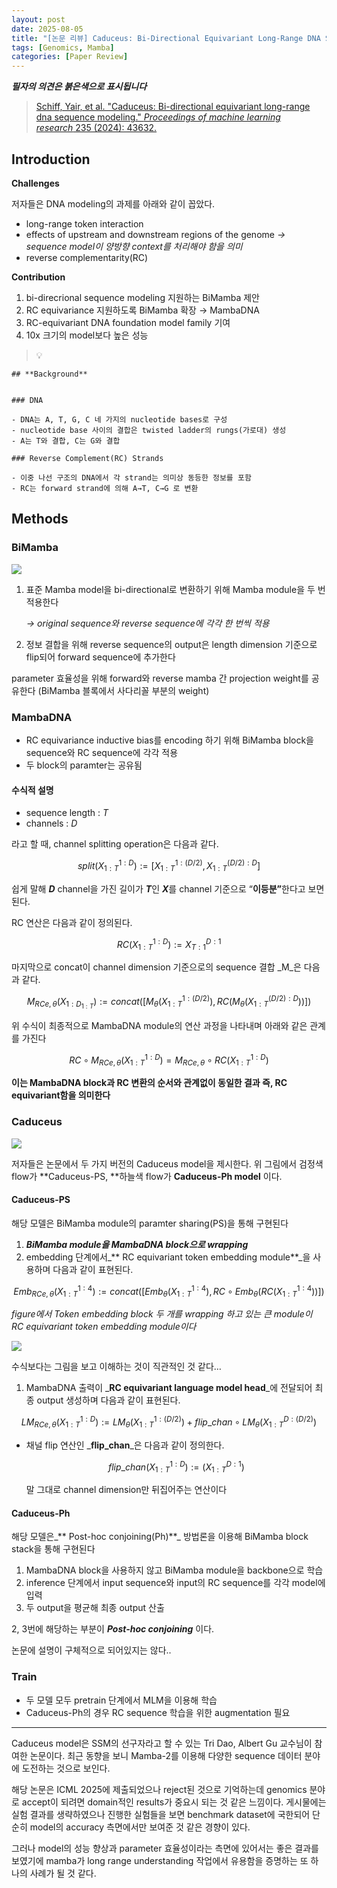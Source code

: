```yaml
---
layout: post
date: 2025-08-05
title: "[논문 리뷰] Caduceus: Bi-Directional Equivariant Long-Range DNA Sequence Modeling"
tags: [Genomics, Mamba]
categories: [Paper Review]
---
```


<span class="notion-red">_**필자의 의견은 붉은색으로 표시됩니다**_</span>


> [Schiff, Yair, et al. "Caduceus: Bi-directional equivariant long-range dna sequence modeling." ](https://pmc.ncbi.nlm.nih.gov/articles/PMC12189541/)[_Proceedings of machine learning research_](https://pmc.ncbi.nlm.nih.gov/articles/PMC12189541/)[ 235 (2024): 43632.](https://pmc.ncbi.nlm.nih.gov/articles/PMC12189541/)



## Introduction


**Challenges**


저자들은 DNA modeling의 과제를 아래와 같이 꼽았다.

- long-range token interaction
- effects of upstream and downstream regions of the genome 
_→ sequence model이 양방향 context를 처리해야 함을 의미_
- reverse complementarity(RC)

**Contribution**

1. bi-direcrional sequence modeling 지원하는 BiMamba 제안
1. RC equivariance 지원하도록 BiMamba 확장 → MambaDNA
1. RC-equivariant DNA foundation model family 기여
1. 10x 크기의 model보다 높은 성능

> 💡 


	## **Background**


	### DNA

	- DNA는 A, T, G, C 네 가지의 nucleotide bases로 구성
	- nucleotide base 사이의 결합은 twisted ladder의 rungs(가로대) 생성
	- A는 T와 결합, C는 G와 결합

	### Reverse Complement(RC) Strands

	- 이중 나선 구조의 DNA에서 각 strand는 의미상 동등한 정보를 포함
	- RC는 forward strand에 의해 A→T, C→G 로 변환


## Methods



### BiMamba


![](https://prod-files-secure.s3.us-west-2.amazonaws.com/542b861c-36a8-4051-84e5-8804b6728dba/2c247d59-7815-4980-99f0-8f0d21f445a7/image.png?X-Amz-Algorithm=AWS4-HMAC-SHA256&X-Amz-Content-Sha256=UNSIGNED-PAYLOAD&X-Amz-Credential=ASIAZI2LB466RZNLR633%2F20251004%2Fus-west-2%2Fs3%2Faws4_request&X-Amz-Date=20251004T080121Z&X-Amz-Expires=3600&X-Amz-Security-Token=IQoJb3JpZ2luX2VjEMD%2F%2F%2F%2F%2F%2F%2F%2F%2F%2FwEaCXVzLXdlc3QtMiJIMEYCIQDFgNJwAlVHKZJT4IbrIYecgZwveAWgI2AiEys8CpPReAIhAIPdq29lYVIVUmkFWatcb6nI10g4ByGR1eut5ZkYURn2Kv8DCFkQABoMNjM3NDIzMTgzODA1Igxkh247gBJV%2BqnPpZ4q3ANxuEIC5%2BpgGIiffkdgDV%2BjF3VC5FFe3f6D3NLdEi32Fue0W%2BqS%2F6zO%2B5S8L20bbwzkCwu3ZnNgYZrNQxyZct7SOVFL%2FnObk%2BxbnbciD46LG%2F4sPF9zFefNFMiG%2FQ4c3ISFved%2FWf9z4Azlvrcr4j5fyvz5muF7k7m8BkPxogyXyd6JJUBAAgRHoQnO4oNfxP9znuNg9xIPWS7d9wfDqh9iiaDnT90%2F5X%2BWyPWIN%2F%2Bn7gsI21BbyAmW6P%2B5wHgADZh2gQFx4Wrk5opIhiOByYbiug7dDFDuWlVmxSa32rz1gmQG%2FYkQ32pe4dWU7McecTxPMUPAShcfsmVOL%2BC7hKGOX4VgN2RkHCpqFVOGTVCgMtSXsvA2oUtgkhSLcQw66n7RRtxel%2FaDaHRRWR3n4uubllMi7q3CtLiFgkvfa9Dxiv5R%2BjwUEgvRr%2B4CdC%2FObf%2BBqNJfBxyPyPE6V%2FW80gOGZgW3CCHMd3qEzStsP0Tv5Bq%2FdkVNErfB1cjK95CqInAAubweKbAUbeNtOmeI3ddioyXCCw5dHu0mlEjzb9tnvBY0Qg0H3KHRWcEciTTzk9izQbxCkzXWT3Q1Rf33cH3nzGOTCtKz0MB4vziItavRvZ3h%2BjSL0QdYtEQuLDCBnIPHBjqkAfpQvSPe582UgaKaIIsxV4TqN9vhB2aiJSrFz1Bi1VcTij0R5TQPug9wE0utZkhXeXKOC5YEQKzogIHvzdDQ1P0uyBvz53ruo0e5b96%2BYKJVt0NDZ2XkYr6BycFH73QxQBmN7rijeF8NGdIfPvYHOUHxjdMlGr%2Fro%2BAUH5zm6CdbuQX4y1Du1Y25u%2F1e4fH9gwbZLsuGYx7z%2FQvEKQQtZzcVAfgJ&X-Amz-Signature=0792b4804c0832513522566ee4be717983ea6bed2d38c935ee060477410fbeee&X-Amz-SignedHeaders=host&x-amz-checksum-mode=ENABLED&x-id=GetObject)

1. 표준 Mamba model을 bi-directional로 변환하기 위해 Mamba module을 두 번 적용한다

	_→ original sequence와 reverse sequence에 각각 한 번씩 적용_

1. 정보 결합을 위해 reverse sequence의 output은 length dimension 기준으로 flip되어 forward sequence에 추가한다

parameter 효율성을 위해 forward와 reverse mamba 간 projection weight를 공유한다 (BiMamba 블록에서 사다리꼴 부분의 weight)



### MambaDNA

- RC equivariance inductive bias를 encoding 하기 위해 BiMamba block을 sequence와 RC sequence에 각각 적용
- 두 block의 paramter는 공유됨


#### 수식적 설명

- sequence length : _T_
- channels : _D_

라고 할 때,  channel splitting operation은 다음과 같다.


$$
split(X^{1:D}_{1:T}):=[X^{1:(D/2)}_{1:T},X^{(D/2):D}_{1:T}]
$$


<span class="notion-red">쉽게 말해 </span><span class="notion-red">_**D**_</span><span class="notion-red"> channel을 가진 길이가 </span><span class="notion-red">_**T**_</span><span class="notion-red">인 </span><span class="notion-red">_**X**_</span><span class="notion-red">를 channel 기준으로 “</span><span class="notion-red">**이등분”**</span><span class="notion-red">한다고 보면 된다.</span>


RC 연산은 다음과 같이 정의된다.


$$
RC(X^{1:D}_{1:T}):=X^{D:1}_{T:1}
$$


마지막으로 concat이 channel dimension 기준으로의 sequence 결합 _M_은 다음과 같다.


$$
M_{RCe,\theta}(X_{1:D_{1:T}}):=concat([M_{\theta}(X^{1:(D/2)}_{1:T}),RC(M_{\theta}(X^{(D/2):D}_{1:T}))])
$$


위 수식이 최종적으로 MambaDNA module의 연산 과정을 나타내며 아래와 같은 관계를 가진다


$$
RC\circ M_{RCe,\theta}(X^{1:D}_{1:T}) = M_{RCe,\theta} \circ RC(X^{1:D}_{1:T})
$$


**이는 MambaDNA block과 RC 변환의 순서와 관계없이 동일한 결과 즉, RC equivariant함을 의미한다**



### Caduceus


![](https://prod-files-secure.s3.us-west-2.amazonaws.com/542b861c-36a8-4051-84e5-8804b6728dba/f94a60d7-8145-473b-aef9-7c68d3ec604a/image.png?X-Amz-Algorithm=AWS4-HMAC-SHA256&X-Amz-Content-Sha256=UNSIGNED-PAYLOAD&X-Amz-Credential=ASIAZI2LB466RZNLR633%2F20251004%2Fus-west-2%2Fs3%2Faws4_request&X-Amz-Date=20251004T080121Z&X-Amz-Expires=3600&X-Amz-Security-Token=IQoJb3JpZ2luX2VjEMD%2F%2F%2F%2F%2F%2F%2F%2F%2F%2FwEaCXVzLXdlc3QtMiJIMEYCIQDFgNJwAlVHKZJT4IbrIYecgZwveAWgI2AiEys8CpPReAIhAIPdq29lYVIVUmkFWatcb6nI10g4ByGR1eut5ZkYURn2Kv8DCFkQABoMNjM3NDIzMTgzODA1Igxkh247gBJV%2BqnPpZ4q3ANxuEIC5%2BpgGIiffkdgDV%2BjF3VC5FFe3f6D3NLdEi32Fue0W%2BqS%2F6zO%2B5S8L20bbwzkCwu3ZnNgYZrNQxyZct7SOVFL%2FnObk%2BxbnbciD46LG%2F4sPF9zFefNFMiG%2FQ4c3ISFved%2FWf9z4Azlvrcr4j5fyvz5muF7k7m8BkPxogyXyd6JJUBAAgRHoQnO4oNfxP9znuNg9xIPWS7d9wfDqh9iiaDnT90%2F5X%2BWyPWIN%2F%2Bn7gsI21BbyAmW6P%2B5wHgADZh2gQFx4Wrk5opIhiOByYbiug7dDFDuWlVmxSa32rz1gmQG%2FYkQ32pe4dWU7McecTxPMUPAShcfsmVOL%2BC7hKGOX4VgN2RkHCpqFVOGTVCgMtSXsvA2oUtgkhSLcQw66n7RRtxel%2FaDaHRRWR3n4uubllMi7q3CtLiFgkvfa9Dxiv5R%2BjwUEgvRr%2B4CdC%2FObf%2BBqNJfBxyPyPE6V%2FW80gOGZgW3CCHMd3qEzStsP0Tv5Bq%2FdkVNErfB1cjK95CqInAAubweKbAUbeNtOmeI3ddioyXCCw5dHu0mlEjzb9tnvBY0Qg0H3KHRWcEciTTzk9izQbxCkzXWT3Q1Rf33cH3nzGOTCtKz0MB4vziItavRvZ3h%2BjSL0QdYtEQuLDCBnIPHBjqkAfpQvSPe582UgaKaIIsxV4TqN9vhB2aiJSrFz1Bi1VcTij0R5TQPug9wE0utZkhXeXKOC5YEQKzogIHvzdDQ1P0uyBvz53ruo0e5b96%2BYKJVt0NDZ2XkYr6BycFH73QxQBmN7rijeF8NGdIfPvYHOUHxjdMlGr%2Fro%2BAUH5zm6CdbuQX4y1Du1Y25u%2F1e4fH9gwbZLsuGYx7z%2FQvEKQQtZzcVAfgJ&X-Amz-Signature=b631487a162eead583d39678c9c3600f54a021a7eea82f33e53d6cd52fcf313b&X-Amz-SignedHeaders=host&x-amz-checksum-mode=ENABLED&x-id=GetObject)


저자들은 논문에서 두 가지 버전의 Caduceus model을 제시한다. 위 그림에서 검정색 flow가 **Caduceus-PS, **하늘색 flow가 **Caduceus-Ph model** 이다.



#### Caduceus-PS


해당 모델은 BiMamba module의 paramter sharing(PS)을 통해 구현된다

1. _**BiMamba module을 MambaDNA block으로 wrapping**_
1. embedding 단계에서_** RC equivariant token embedding module**_을 사용하며 다음과 같이 표현된다.

$$
Emb_{RCe,\theta}(X^{1:4}_{1:T}):=concat([Emb_{\theta}(X^{1:4}_{1:T}),RC \circ Emb_{\theta}(RC(X^{1:4}_{1:T}))])
$$


_figure에서 Token embedding block 두 개를 wrapping 하고 있는 큰 module이 RC equivariant token embedding module이다_


![](https://prod-files-secure.s3.us-west-2.amazonaws.com/542b861c-36a8-4051-84e5-8804b6728dba/b175e4da-71eb-4e91-8c23-a06dabe673c9/image.png?X-Amz-Algorithm=AWS4-HMAC-SHA256&X-Amz-Content-Sha256=UNSIGNED-PAYLOAD&X-Amz-Credential=ASIAZI2LB466RZNLR633%2F20251004%2Fus-west-2%2Fs3%2Faws4_request&X-Amz-Date=20251004T080121Z&X-Amz-Expires=3600&X-Amz-Security-Token=IQoJb3JpZ2luX2VjEMD%2F%2F%2F%2F%2F%2F%2F%2F%2F%2FwEaCXVzLXdlc3QtMiJIMEYCIQDFgNJwAlVHKZJT4IbrIYecgZwveAWgI2AiEys8CpPReAIhAIPdq29lYVIVUmkFWatcb6nI10g4ByGR1eut5ZkYURn2Kv8DCFkQABoMNjM3NDIzMTgzODA1Igxkh247gBJV%2BqnPpZ4q3ANxuEIC5%2BpgGIiffkdgDV%2BjF3VC5FFe3f6D3NLdEi32Fue0W%2BqS%2F6zO%2B5S8L20bbwzkCwu3ZnNgYZrNQxyZct7SOVFL%2FnObk%2BxbnbciD46LG%2F4sPF9zFefNFMiG%2FQ4c3ISFved%2FWf9z4Azlvrcr4j5fyvz5muF7k7m8BkPxogyXyd6JJUBAAgRHoQnO4oNfxP9znuNg9xIPWS7d9wfDqh9iiaDnT90%2F5X%2BWyPWIN%2F%2Bn7gsI21BbyAmW6P%2B5wHgADZh2gQFx4Wrk5opIhiOByYbiug7dDFDuWlVmxSa32rz1gmQG%2FYkQ32pe4dWU7McecTxPMUPAShcfsmVOL%2BC7hKGOX4VgN2RkHCpqFVOGTVCgMtSXsvA2oUtgkhSLcQw66n7RRtxel%2FaDaHRRWR3n4uubllMi7q3CtLiFgkvfa9Dxiv5R%2BjwUEgvRr%2B4CdC%2FObf%2BBqNJfBxyPyPE6V%2FW80gOGZgW3CCHMd3qEzStsP0Tv5Bq%2FdkVNErfB1cjK95CqInAAubweKbAUbeNtOmeI3ddioyXCCw5dHu0mlEjzb9tnvBY0Qg0H3KHRWcEciTTzk9izQbxCkzXWT3Q1Rf33cH3nzGOTCtKz0MB4vziItavRvZ3h%2BjSL0QdYtEQuLDCBnIPHBjqkAfpQvSPe582UgaKaIIsxV4TqN9vhB2aiJSrFz1Bi1VcTij0R5TQPug9wE0utZkhXeXKOC5YEQKzogIHvzdDQ1P0uyBvz53ruo0e5b96%2BYKJVt0NDZ2XkYr6BycFH73QxQBmN7rijeF8NGdIfPvYHOUHxjdMlGr%2Fro%2BAUH5zm6CdbuQX4y1Du1Y25u%2F1e4fH9gwbZLsuGYx7z%2FQvEKQQtZzcVAfgJ&X-Amz-Signature=2a1633d1d67d82c220995631f120bf98881303ba871b7c1a15222c89075b7c5a&X-Amz-SignedHeaders=host&x-amz-checksum-mode=ENABLED&x-id=GetObject)


<span class="notion-red">수식보다는 그림을 보고 이해하는 것이 직관적인 것 같다…</span>

1. MambaDNA 출력이 _**RC equivariant language model head**_에 전달되어 최종 output 생성하며 다음과 같이 표현된다.

$$
LM_{RCe,\theta}(X^{1:D}_{1:T}):= LM_{\theta}(X^{1:(D/2)}_{1:T})+flip\_chan\circ LM_{\theta}(X^{D:(D/2)}_{1:T})
$$

- 채널 flip 연산인 _**flip\_chan**_은 다음과 같이 정의한다.

	$$
	flip\_chan(X^{1:D}_{1:T}):=(X^{D:1}_{1:T})
	$$


	말 그대로 channel dimension만 뒤집어주는 연산이다



#### Caduceus-Ph


해당 모델은_** Post-hoc conjoining(Ph)**_ 방법론을 이용해 BiMamba block stack을 통해 구현된다

1. MambaDNA block을 사용하지 않고 BiMamba module을 backbone으로 학습
1. inference 단계에서 input sequence와 input의 RC sequence를 각각 model에 입력
1. 두 output을 평균해 최종 output 산출

2, 3번에 해당하는 부분이 _**Post-hoc conjoining**_ 이다.


<span class="notion-red">논문에 설명이 구체적으로 되어있지는 않다..</span>



### Train

- 두 모델 모두 pretrain 단계에서 MLM을 이용해 학습
- Caduceus-Ph의 경우 RC sequence 학습을 위한 augmentation 필요

---


<span class="notion-red">Caduceus model은 SSM의 선구자라고 할 수 있는 Tri Dao, Albert Gu 교수님이 참여한 논문이다. 최근 동향을 보니 Mamba-2를 이용해 다양한 sequence 데이터 분야에 도전하는 것으로 보인다.</span>


<span class="notion-red">해당 논문은 ICML 2025에 제출되었으나 reject된 것으로 기억하는데 genomics 분야로 accept이 되려면 domain적인 results가 중요시 되는 것 같은 느낌이다. 게시물에는 실험 결과를 생략하였으나 진행한 실험들을 보면 benchmark dataset에 국한되어 단순히 model의 accuracy 측면에서만 보여준 것 같은 경향이 있다.</span>


<span class="notion-red">그러나 model의 성능 향상과 parameter 효율성이라는 측면에 있어서는 좋은 결과를 보였기에 mamba가 long range understanding 작업에서 유용함을 증명하는 또 하나의 사례가 될 것 같다.</span>

